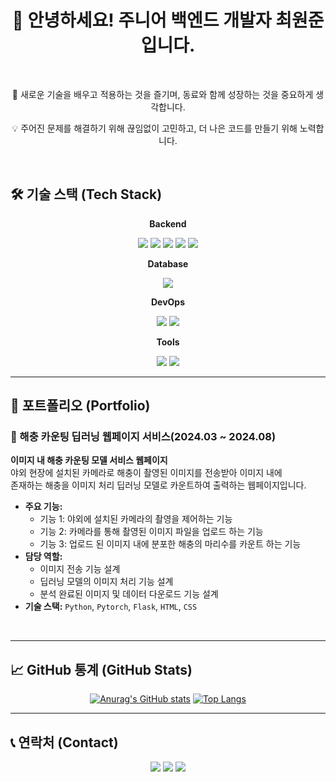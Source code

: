 <div align="center">
  
# 👋 안녕하세요! 주니어 백엔드 개발자 최원준입니다.

<br>

<p>🚀 새로운 기술을 배우고 적용하는 것을 즐기며, 동료와 함께 성장하는 것을 중요하게 생각합니다.</p>
<p>💡 주어진 문제를 해결하기 위해 끊임없이 고민하고, 더 나은 코드를 만들기 위해 노력합니다.</p>

<br>

</div>

## 🛠️ 기술 스택 (Tech Stack)

<div align="center">
  
**Backend**

<img src="https://img.shields.io/badge/Java-007396?style=for-the-badge&logo=java&logoColor=white"/> <img src="https://img.shields.io/badge/Spring%20Boot-6DB33F?style=for-the-badge&logo=spring-boot&logoColor=white"/> <img src="https://img.shields.io/badge/Spring%20Security-6DB33F?style=for-the-badge&logo=spring-security&logoColor=white"/> <img src="https://img.shields.io/badge/JPA-4A4A4A?style=for-the-badge&logo=hibernate&logoColor=white"/> <img src="https://img.shields.io/badge/QueryDSL-0095d5?style=for-the-badge&logo=querydsl&logoColor=white"/>

**Database**

<img src="https://img.shields.io/badge/MySQL-4479A1?style=for-the-badge&logo=mysql&logoColor=white"/>

**DevOps**

<img src="https://img.shields.io/badge/AWS-232F3E?style=for-the-badge&logo=amazon-aws&logoColor=white"/> <img src="https://img.shields.io/badge/Docker-2496ED?style=for-the-badge&logo=docker&logoColor=white"/>

**Tools**

<img src="https://img.shields.io/badge/Git-F05032?style=for-the-badge&logo=git&logoColor=white"/> <img src="https://img.shields.io/badge/GitHub-181717?style=for-the-badge&logo=github&logoColor=white"/>

</div>

---

## 📂 포트폴리오 (Portfolio)

### 🚀 해충 카운팅 딥러닝 웹페이지 서비스(2024.03 ~ 2024.08)

<p>
  <strong>이미지 내 해충 카운팅 모델 서비스 웹페이지</strong><br>
  야외 현장에 설치된 카메라로 해충이 촬영된 이미지를 전송받아 이미지 내에 <br />
  존재하는 해충을 이미지 처리 딥러닝 모델로 카운트하여 출력하는 웹페이지입니다.
</p>

- **주요 기능:**
  - 기능 1: 야외에 설치된 카메라의 촬영을 제어하는 기능
  - 기능 2: 카메라를 통해 촬영된 이미지 파일을 업로드 하는 기능
  - 기능 3: 업로드 된 이미지 내에 분포한 해충의 마리수를 카운트 하는 기능
- **담당 역할:**
  - 이미지 전송 기능 설계
  - 딥러닝 모델의 이미지 처리 기능 설계
  - 분석 완료된 이미지 및 데이터 다운로드 기능 설계
- **기술 스택:** `Python`, `Pytorch`, `Flask`, `HTML`, `CSS`

<br>

---

## 📈 GitHub 통계 (GitHub Stats)

<div align="center">

[![Anurag's GitHub stats](https://github-readme-stats.vercel.app/api?username=c-wonjun&show_icons=true&theme=radical)](https://github.com/anuraghazra/github-readme-stats)
[![Top Langs](https://github-readme-stats.vercel.app/api/top-langs/?username=c-wonjun&layout=compact&theme=radical)](https://github.com/anuraghazra/github-readme-stats)

</div>

---

## 📞 연락처 (Contact)

<div align="center">

<a href="mailto:your-email@example.com"><img src="https://img.shields.io/badge/Email-your--email@example.com-blue?style=flat-square&logo=gmail&logoColor=white"/></a>
<a href="https://your-blog.com"><img src="https://img.shields.io/badge/Blog-your--blog.com-green?style=flat-square&logo=blogger&logoColor=white"/></a>
<a href="https://www.linkedin.com/in/your-linkedin-profile"><img src="https://img.shields.io/badge/LinkedIn-your--linkedin--profile-blue?style=flat-square&logo=linkedin&logoColor=white"/></a>

</div>

